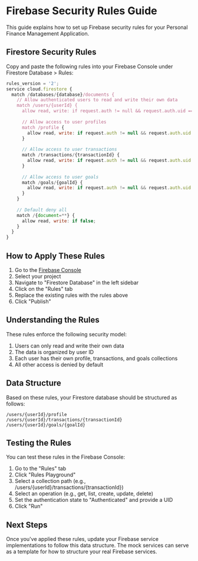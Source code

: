 # Firebase Security Rules Guide

This guide explains how to set up Firebase security rules for your Personal Finance Management Application.

## Firestore Security Rules

Copy and paste the following rules into your Firebase Console under Firestore Database > Rules:

```javascript
rules_version = '2';
service cloud.firestore {
  match /databases/{database}/documents {
    // Allow authenticated users to read and write their own data
    match /users/{userId} {
      allow read, write: if request.auth != null && request.auth.uid == userId;
      
      // Allow access to user profiles
      match /profile {
        allow read, write: if request.auth != null && request.auth.uid == userId;
      }
      
      // Allow access to user transactions
      match /transactions/{transactionId} {
        allow read, write: if request.auth != null && request.auth.uid == userId;
      }
      
      // Allow access to user goals
      match /goals/{goalId} {
        allow read, write: if request.auth != null && request.auth.uid == userId;
      }
    }
    
    // Default deny all
    match /{document=**} {
      allow read, write: if false;
    }
  }
}
```

## How to Apply These Rules

1. Go to the [Firebase Console](https://console.firebase.google.com/)
2. Select your project
3. Navigate to "Firestore Database" in the left sidebar
4. Click on the "Rules" tab
5. Replace the existing rules with the rules above
6. Click "Publish"

## Understanding the Rules

These rules enforce the following security model:

1. Users can only read and write their own data
2. The data is organized by user ID
3. Each user has their own profile, transactions, and goals collections
4. All other access is denied by default

## Data Structure

Based on these rules, your Firestore database should be structured as follows:

```
/users/{userId}/profile
/users/{userId}/transactions/{transactionId}
/users/{userId}/goals/{goalId}
```

## Testing the Rules

You can test these rules in the Firebase Console:

1. Go to the "Rules" tab
2. Click "Rules Playground"
3. Select a collection path (e.g., /users/{userId}/transactions/{transactionId})
4. Select an operation (e.g., get, list, create, update, delete)
5. Set the authentication state to "Authenticated" and provide a UID
6. Click "Run"

## Next Steps

Once you've applied these rules, update your Firebase service implementations to follow this data structure. The mock services can serve as a template for how to structure your real Firebase services.
